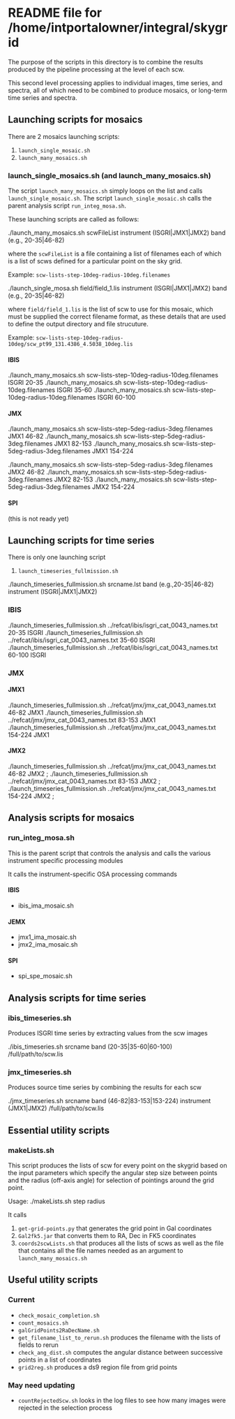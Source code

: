 # README file for /home/intportalowner/integral/skygrid

The purpose of the scripts in this directory is to combine the results produced by the pipeline processing at the level of each scw. 

This second level processing applies to individual images, time series, and spectra, all of which need to be combined to produce mosaics, or long-term time series and spectra.

## Launching scripts for mosaics

There are 2 mosaics launching scripts:

1. `launch_single_mosaic.sh`
1. `launch_many_mosaics.sh`

### launch_single_mosaics.sh (and launch_many_mosaics.sh)

The script `launch_many_mosaics.sh` simply loops on the list and calls `launch_single_mosaic.sh`. The script `launch_single_mosaic.sh` calls the parent analysis script `run_integ_mosa.sh`.

These launching scripts are called as follows:

./launch_many_mosaics.sh scwFileList instrument (ISGRI|JMX1|JMX2) band (e.g., 20-35|46-82)

where the `scwFileList` is a file containing a list of filenames each of which is a list of scws defined for a particular point on the sky grid. 

Example: `scw-lists-step-10deg-radius-10deg.filenames`

./launch_single_mosa.sh field/field_1.lis instrument (ISGRI|JMX1|JMX2) band (e.g., 20-35|46-82)

where `field/field_1.lis` is the list of scw to use for this mosaic, which must be supplied the correct filename format, as these details that are used to define the output directory and file strucuture. 

Example: `scw-lists-step-10deg-radius-10deg/scw_pt99_131.4386_4.5038_10deg.lis`


#### IBIS
./launch_many_mosaics.sh scw-lists-step-10deg-radius-10deg.filenames ISGRI 20-35
./launch_many_mosaics.sh scw-lists-step-10deg-radius-10deg.filenames ISGRI 35-60
./launch_many_mosaics.sh scw-lists-step-10deg-radius-10deg.filenames ISGRI 60-100

#### JMX
./launch_many_mosaics.sh scw-lists-step-5deg-radius-3deg.filenames JMX1 46-82
./launch_many_mosaics.sh scw-lists-step-5deg-radius-3deg.filenames JMX1 82-153
./launch_many_mosaics.sh scw-lists-step-5deg-radius-3deg.filenames JMX1 154-224

./launch_many_mosaics.sh scw-lists-step-5deg-radius-3deg.filenames JMX2 46-82
./launch_many_mosaics.sh scw-lists-step-5deg-radius-3deg.filenames JMX2 82-153
./launch_many_mosaics.sh scw-lists-step-5deg-radius-3deg.filenames JMX2 154-224


#### SPI 

(this is not ready yet)
 

## Launching scripts for time series

There is only one launching script

1. `launch_timeseries_fullmission.sh`

./launch_timeseries_fullmission.sh srcname.lst band (e.g.,20-35|46-82) instrument (ISGRI|JMX1|JMX2)

### IBIS
./launch_timeseries_fullmission.sh ../refcat/ibis/isgri_cat_0043_names.txt 20-35 ISGRI
./launch_timeseries_fullmission.sh ../refcat/ibis/isgri_cat_0043_names.txt 35-60 ISGRI
./launch_timeseries_fullmission.sh ../refcat/ibis/isgri_cat_0043_names.txt 60-100 ISGRI


### JMX

#### JMX1
./launch_timeseries_fullmission.sh ../refcat/jmx/jmx_cat_0043_names.txt 46-82 JMX1
./launch_timeseries_fullmission.sh ../refcat/jmx/jmx_cat_0043_names.txt 83-153 JMX1
./launch_timeseries_fullmission.sh ../refcat/jmx/jmx_cat_0043_names.txt 154-224 JMX1

#### JMX2
./launch_timeseries_fullmission.sh ../refcat/jmx/jmx_cat_0043_names.txt 46-82 JMX2 ;
./launch_timeseries_fullmission.sh ../refcat/jmx/jmx_cat_0043_names.txt 83-153 JMX2 ;
./launch_timeseries_fullmission.sh ../refcat/jmx/jmx_cat_0043_names.txt 154-224 JMX2 ;


## Analysis scripts for mosaics

### run_integ_mosa.sh

This is the parent script that controls the analysis and calls the various instrument specific processing modules


It calls the instrument-specific OSA processing commands

#### IBIS
- ibis_ima_mosaic.sh

#### JEMX
- jmx1_ima_mosaic.sh
- jmx2_ima_mosaic.sh

#### SPI
- spi_spe_mosaic.sh


## Analysis scripts for time series

### ibis_timeseries.sh

Produces ISGRI time series by extracting values from the scw images

./ibis_timeseries.sh srcname band (20-35|35-60|60-100) /full/path/to/scw.lis

### jmx_timeseries.sh

Produces source time series by combining the results for each scw

./jmx_timeseries.sh srcname band (46-82|83-153|153-224) instrument (JMX1|JMX2) /full/path/to/scw.lis


## Essential utility scripts

### makeLists.sh

This script produces the lists of scw for every point on the skygrid based on the input parameters which specify the angular step size between points and the radius (off-axis angle) for selection of pointings around the grid point.

Usage: ./makeLists.sh step radius

It calls

1. `get-grid-points.py` that generates the grid point in Gal coordinates
1. `Gal2fk5.jar` that converts them to RA, Dec in FK5 coordinates
1. `coords2scwLists.sh` that produces all the lists of scws as well as the file that contains all the file names needed as an argument to `launch_many_mosaics.sh`


##  Useful utility scripts

### Current
- `check_mosaic_completion.sh`
- `count_mosaics.sh`
- `galGridPoints2RaDecName.sh`
- `get_filename_list_to_rerun.sh` produces the filename with the lists of fields to rerun
- `check_ang_dist.sh` computes the angular distance between successive points in a list of coordinates
- `grid2reg.sh` produces a ds9 region file from grid points


### May need updating
- `countRejectedScw.sh` looks in the log files to see how many images were rejected in the selection process
